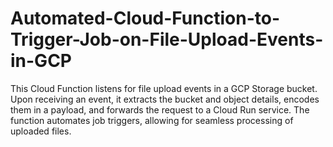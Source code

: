 # Automated-Cloud-Function-to-Trigger-Job-on-File-Upload-Events-in-GCP
This Cloud Function listens for file upload events in a GCP Storage bucket. Upon receiving an event, it extracts the bucket and object details, encodes them in a payload, and forwards the request to a Cloud Run service. The function automates job triggers, allowing for seamless processing of uploaded files.
